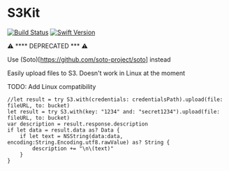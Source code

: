 # S3Kit

[![Build Status][image-1]][1] [![Swift Version][image-2]][2]

⚠️ **** DEPRECATED *** ⚠️ 

Use (Soto)[https://github.com/soto-project/soto] instead

Easily upload files to S3\. Doesn't work in Linux at the moment

TODO: Add Linux compatibility

```
//let result = try S3.with(credentials: credentialsPath).upload(file: fileURL, to: bucket)
let result = try S3.with(key: "1234" and: "secret1234").upload(file: fileURL, to: bucket)
var description = result.response.description
if let data = result.data as? Data {
    if let text = NSString(data:data, encoding:String.Encoding.utf8.rawValue) as? String {
        description += "\n\(text)"
    }
}
```
[1]:	https://travis-ci.org/saltzmanjoelh/S3Kit
[2]:	https://swift.org "Swift"

[image-1]:	https://travis-ci.org/saltzmanjoelh/S3Kit.svg?branch=master
[image-2]:	https://img.shields.io/badge/swift-version%204-blue.svg
